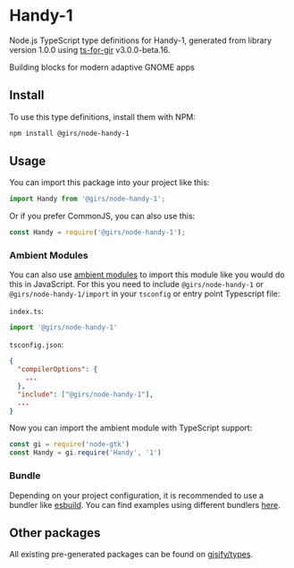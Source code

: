 
# Handy-1

Node.js TypeScript type definitions for Handy-1, generated from library version 1.0.0 using [ts-for-gir](https://github.com/gjsify/ts-for-gir) v3.0.0-beta.16.

Building blocks for modern adaptive GNOME apps

## Install

To use this type definitions, install them with NPM:
```bash
npm install @girs/node-handy-1
```

## Usage

You can import this package into your project like this:
```ts
import Handy from '@girs/node-handy-1';
```

Or if you prefer CommonJS, you can also use this:
```ts
const Handy = require('@girs/node-handy-1');
```

### Ambient Modules

You can also use [ambient modules](https://github.com/gjsify/ts-for-gir/tree/main/packages/cli#ambient-modules) to import this module like you would do this in JavaScript.
For this you need to include `@girs/node-handy-1` or `@girs/node-handy-1/import` in your `tsconfig` or entry point Typescript file:

`index.ts`:
```ts
import '@girs/node-handy-1'
```

`tsconfig.json`:
```json
{
  "compilerOptions": {
    ...
  },
  "include": ["@girs/node-handy-1"],
  ...
}
```

Now you can import the ambient module with TypeScript support: 

```ts
const gi = require('node-gtk')
const Handy = gi.require('Handy', '1')
```


### Bundle

Depending on your project configuration, it is recommended to use a bundler like [esbuild](https://esbuild.github.io/). You can find examples using different bundlers [here](https://github.com/gjsify/ts-for-gir/tree/main/examples).

## Other packages

All existing pre-generated packages can be found on [gjsify/types](https://github.com/gjsify/types).

